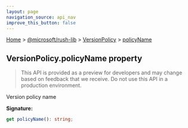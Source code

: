 ```yaml
---
layout: page
navigation_source: api_nav
improve_this_button: false
---
```



[Home](./index.md) &gt; [@microsoft/rush-lib](./rush-lib.md) &gt; [VersionPolicy](./rush-lib.versionpolicy.md) &gt; [policyName](./rush-lib.versionpolicy.policyname.md)

## VersionPolicy.policyName property

> This API is provided as a preview for developers and may change based on feedback that we receive. Do not use this API in a production environment.
>

Version policy name

<b>Signature:</b>

```typescript
get policyName(): string;
```
